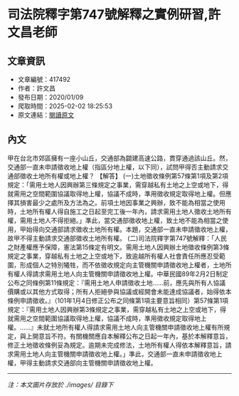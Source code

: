 # 司法院釋字第747號解釋之實例研習,許文昌老師

## 文章資訊
- 文章編號：417492
- 作者：許文昌
- 發布日期：2020/01/09
- 爬取時間：2025-02-02 18:25:53
- 原文連結：[閱讀原文](https://real-estate.get.com.tw/Columns/detail.aspx?no=417492)

## 內文
甲在台北市郊區擁有一座小山丘，交通部為闢建高速公路，貫穿通過該山丘。然，交通部一直未申請徵收地上權（指區分地上權，以下同），試問甲得否主動請求交通部徵收土地所有權或地上權？
【解答】
(一)土地徵收條例第57條第1項及第2項規定：「需用土地人因興辦第三條規定之事業，需穿越私有土地之上空或地下，得就需用之空間範圍協議取得地上權，協議不成時，準用徵收規定取得地上權。但應擇其損害最少之處所及方法為之。前項土地因事業之興辦，致不能為相當之使用時，土地所有權人得自施工之日起至完工後一年內，請求需用土地人徵收土地所有權，需用土地人不得拒絕。」準此，當交通部徵收地上權，致土地不能為相當之使用，甲始得向交通部請求徵收土地所有權。本題，交通部一直未申請徵收地上權，故甲不得主動請求交通部徵收土地所有權。
(二)司法院釋字第747號解釋：「人民之財產權應予保障，憲法第15條定有明文。需用土地人因興辦土地徵收條例第3條規定之事業，穿越私有土地之上空或地下，致逾越所有權人社會責任所應忍受範圍，形成個人之特別犧牲，而不依徵收規定向主管機關申請徵收地上權者，土地所有權人得請求需用土地人向主管機關申請徵收地上權。中華民國89年2月2日制定公布之同條例第11條規定：『需用土地人申請徵收土地……前，應先與所有人協議價購或以其他方式取得；所有人拒絕參與協議或經開會未能達成協議者，始得依本條例申請徵收。』（101年1月4日修正公布之同條第1項主要意旨相同）第57條第1項規定：『需用土地人因興辦第3條規定之事業，需穿越私有土地之上空或地下，得就需用之空間範圍協議取得地上權，協議不成時，準用徵收規定取得地上權。……』未就土地所有權人得請求需用土地人向主管機關申請徵收地上權有所規定，與上開意旨不符。有關機關應自本解釋公布之日起一年內，基於本解釋意旨，修正土地徵收條例妥為規定。逾期未完成修法，土地所有權人得依本解釋意旨，請求需用土地人向主管機關申請徵收地上權。」準此，交通部一直未申請徵收地上權，甲得主動請求交通部向主管機關申請徵收地上權。

---
*注：本文圖片存放於 ./images/ 目錄下*
